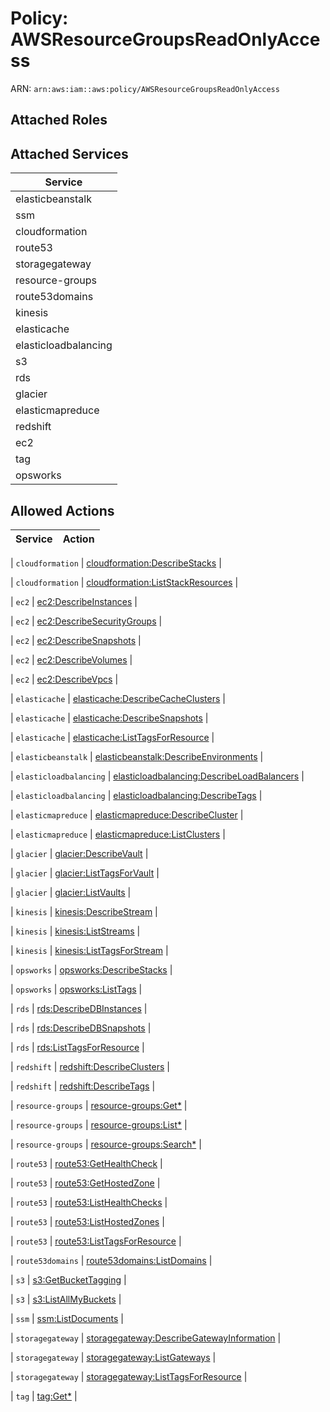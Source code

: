 # Policy: AWSResourceGroupsReadOnlyAccess

ARN: `arn:aws:iam::aws:policy/AWSResourceGroupsReadOnlyAccess`

## Attached Roles

## Attached Services

| Service |
|---------|
| elasticbeanstalk |
| ssm |
| cloudformation |
| route53 |
| storagegateway |
| resource-groups |
| route53domains |
| kinesis |
| elasticache |
| elasticloadbalancing |
| s3 |
| rds |
| glacier |
| elasticmapreduce |
| redshift |
| ec2 |
| tag |
| opsworks |

## Allowed Actions

| Service | Action |
|:-------:|--------|

| `cloudformation` | [cloudformation:DescribeStacks](../actions.md#cloudformation:describestacks) |

| `cloudformation` | [cloudformation:ListStackResources](../actions.md#cloudformation:liststackresources) |

| `ec2` | [ec2:DescribeInstances](../actions.md#ec2:describeinstances) |

| `ec2` | [ec2:DescribeSecurityGroups](../actions.md#ec2:describesecuritygroups) |

| `ec2` | [ec2:DescribeSnapshots](../actions.md#ec2:describesnapshots) |

| `ec2` | [ec2:DescribeVolumes](../actions.md#ec2:describevolumes) |

| `ec2` | [ec2:DescribeVpcs](../actions.md#ec2:describevpcs) |

| `elasticache` | [elasticache:DescribeCacheClusters](../actions.md#elasticache:describecacheclusters) |

| `elasticache` | [elasticache:DescribeSnapshots](../actions.md#elasticache:describesnapshots) |

| `elasticache` | [elasticache:ListTagsForResource](../actions.md#elasticache:listtagsforresource) |

| `elasticbeanstalk` | [elasticbeanstalk:DescribeEnvironments](../actions.md#elasticbeanstalk:describeenvironments) |

| `elasticloadbalancing` | [elasticloadbalancing:DescribeLoadBalancers](../actions.md#elasticloadbalancing:describeloadbalancers) |

| `elasticloadbalancing` | [elasticloadbalancing:DescribeTags](../actions.md#elasticloadbalancing:describetags) |

| `elasticmapreduce` | [elasticmapreduce:DescribeCluster](../actions.md#elasticmapreduce:describecluster) |

| `elasticmapreduce` | [elasticmapreduce:ListClusters](../actions.md#elasticmapreduce:listclusters) |

| `glacier` | [glacier:DescribeVault](../actions.md#glacier:describevault) |

| `glacier` | [glacier:ListTagsForVault](../actions.md#glacier:listtagsforvault) |

| `glacier` | [glacier:ListVaults](../actions.md#glacier:listvaults) |

| `kinesis` | [kinesis:DescribeStream](../actions.md#kinesis:describestream) |

| `kinesis` | [kinesis:ListStreams](../actions.md#kinesis:liststreams) |

| `kinesis` | [kinesis:ListTagsForStream](../actions.md#kinesis:listtagsforstream) |

| `opsworks` | [opsworks:DescribeStacks](../actions.md#opsworks:describestacks) |

| `opsworks` | [opsworks:ListTags](../actions.md#opsworks:listtags) |

| `rds` | [rds:DescribeDBInstances](../actions.md#rds:describedbinstances) |

| `rds` | [rds:DescribeDBSnapshots](../actions.md#rds:describedbsnapshots) |

| `rds` | [rds:ListTagsForResource](../actions.md#rds:listtagsforresource) |

| `redshift` | [redshift:DescribeClusters](../actions.md#redshift:describeclusters) |

| `redshift` | [redshift:DescribeTags](../actions.md#redshift:describetags) |

| `resource-groups` | [resource-groups:Get*](../actions.md#resource-groups:getall) |

| `resource-groups` | [resource-groups:List*](../actions.md#resource-groups:listall) |

| `resource-groups` | [resource-groups:Search*](../actions.md#resource-groups:searchall) |

| `route53` | [route53:GetHealthCheck](../actions.md#route53:gethealthcheck) |

| `route53` | [route53:GetHostedZone](../actions.md#route53:gethostedzone) |

| `route53` | [route53:ListHealthChecks](../actions.md#route53:listhealthchecks) |

| `route53` | [route53:ListHostedZones](../actions.md#route53:listhostedzones) |

| `route53` | [route53:ListTagsForResource](../actions.md#route53:listtagsforresource) |

| `route53domains` | [route53domains:ListDomains](../actions.md#route53domains:listdomains) |

| `s3` | [s3:GetBucketTagging](../actions.md#s3:getbuckettagging) |

| `s3` | [s3:ListAllMyBuckets](../actions.md#s3:listallmybuckets) |

| `ssm` | [ssm:ListDocuments](../actions.md#ssm:listdocuments) |

| `storagegateway` | [storagegateway:DescribeGatewayInformation](../actions.md#storagegateway:describegatewayinformation) |

| `storagegateway` | [storagegateway:ListGateways](../actions.md#storagegateway:listgateways) |

| `storagegateway` | [storagegateway:ListTagsForResource](../actions.md#storagegateway:listtagsforresource) |

| `tag` | [tag:Get*](../actions.md#tag:getall) |
